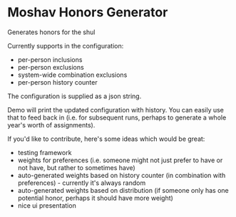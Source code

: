 # Moshav Honors Generator

Generates honors for the shul

Currently supports in the configuration:
* per-person inclusions
* per-person exclusions
* system-wide combination exclusions
* per-person history counter

The configuration is supplied as a json string. 

Demo will print the updated configuration with history. You can easily use that to feed back in (i.e. for subsequent runs, perhaps to generate a whole year's worth of assignments).

If you'd like to contribute, here's some ideas which would be great:
* testing framework
* weights for preferences (i.e. someone might not just prefer to have or not have, but rather to sometimes have)
* auto-generated weights based on history counter (in combination with preferences) - currently it's always random
* auto-generated weights based on distribution (if someone only has one potential honor, perhaps it should have more weight)
* nice ui presentation
